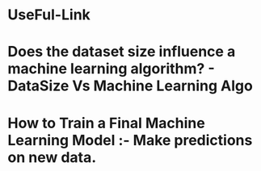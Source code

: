 # UseFul-Link
# Does the dataset size influence a machine learning algorithm? - DataSize Vs Machine Learning Algo
# How to Train a Final Machine Learning Model :- Make predictions on new data.

